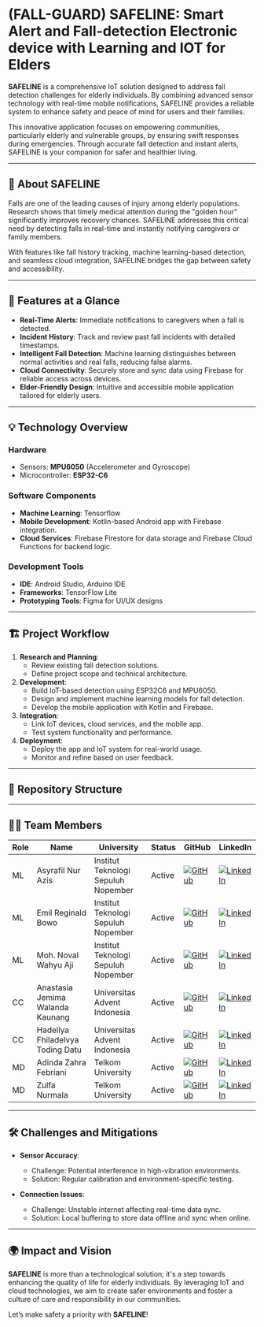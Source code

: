 # (FALL-GUARD) SAFELINE: Smart Alert and Fall-detection Electronic device with Learning and IOT for Elders

**SAFELINE** is a comprehensive IoT solution designed to address fall detection challenges for elderly individuals. By combining advanced sensor technology with real-time mobile notifications, SAFELINE provides a reliable system to enhance safety and peace of mind for users and their families.

This innovative application focuses on empowering communities, particularly elderly and vulnerable groups, by ensuring swift responses during emergencies. Through accurate fall detection and instant alerts, SAFELINE is your companion for safer and healthier living.

---

## 🌟 **About SAFELINE**

Falls are one of the leading causes of injury among elderly populations. Research shows that timely medical attention during the "golden hour" significantly improves recovery chances. SAFELINE addresses this critical need by detecting falls in real-time and instantly notifying caregivers or family members.

With features like fall history tracking, machine learning-based detection, and seamless cloud integration, SAFELINE bridges the gap between safety and accessibility.

---

## 🔑 **Features at a Glance**

- **Real-Time Alerts**: Immediate notifications to caregivers when a fall is detected.
- **Incident History**: Track and review past fall incidents with detailed timestamps.
- **Intelligent Fall Detection**: Machine learning distinguishes between normal activities and real falls, reducing false alarms.
- **Cloud Connectivity**: Securely store and sync data using Firebase for reliable access across devices.
- **Elder-Friendly Design**: Intuitive and accessible mobile application tailored for elderly users.

---

## 💡 **Technology Overview**

### **Hardware**
- Sensors: **MPU6050** (Accelerometer and Gyroscope)
- Microcontroller: **ESP32-C6**

### **Software Components**
- **Machine Learning**: Tensorflow
- **Mobile Development**: Kotlin-based Android app with Firebase integration.
- **Cloud Services**: Firebase Firestore for data storage and Firebase Cloud Functions for backend logic.

### **Development Tools**
- **IDE**: Android Studio, Arduino IDE
- **Frameworks**: TensorFlow Lite
- **Prototyping Tools**: Figma for UI/UX designs

---

## 🏗️ **Project Workflow**

1. **Research and Planning**:
   - Review existing fall detection solutions.
   - Define project scope and technical architecture.
2. **Development**:
   - Build IoT-based detection using ESP32C6 and MPU6050.
   - Design and implement machine learning models for fall detection.
   - Develop the mobile application with Kotlin and Firebase.
3. **Integration**:
   - Link IoT devices, cloud services, and the mobile app.
   - Test system functionality and performance.
4. **Deployment**:
   - Deploy the app and IoT system for real-world usage.
   - Monitor and refine based on user feedback.

---

## 📂 **Repository Structure**


---

## 👩‍💻 **Team Members**

| Role | Name                            | University                        | Status | GitHub                                  | LinkedIn                                               |
|------|---------------------------------|-----------------------------------|--------|-----------------------------------------|--------------------------------------------------------|
| ML   | Asyrafil Nur Azis                 | Institut Teknologi Sepuluh Nopember | Active | [![GitHub](https://img.shields.io/badge/GitHub-Profile-black?style=for-the-badge&logo=github&logoColor=white)](https://github.com/azisasyrafil) | [![LinkedIn](https://img.shields.io/badge/LinkedIn-Profile-blue?style=for-the-badge&logo=linkedin&logoColor=white)](https://linkedin.com/in/azis-asyrafil)|                                                                                             
| ML   | Emil Reginald Bowo              | Institut Teknologi Sepuluh Nopember | Active | [![GitHub](https://img.shields.io/badge/GitHub-Profile-black?style=for-the-badge&logo=github&logoColor=white)](https://github.com/EmilRBowo) | [![LinkedIn](https://img.shields.io/badge/LinkedIn-Profile-blue?style=for-the-badge&logo=linkedin&logoColor=white)](https://www.linkedin.com/in/emilrbowo)                                                                                            
| ML   | Moh. Noval Wahyu Aji            | Institut Teknologi Sepuluh Nopember | Active | [![GitHub](https://img.shields.io/badge/GitHub-Profile-black?style=for-the-badge&logo=github&logoColor=white)](https://github.com/novalwahyu) | [![LinkedIn](https://img.shields.io/badge/LinkedIn-Profile-blue?style=for-the-badge&logo=linkedin&logoColor=white)](https://www.linkedin.com/in/moh-noval-wahyu-aji/)                                                       |
| CC   | Anastasia Jemima Walanda Kaunang| Universitas Advent Indonesia       | Active | [![GitHub](https://img.shields.io/badge/GitHub-Profile-black?style=for-the-badge&logo=github&logoColor=white)](https://github.com/tasiakaunang) | [![LinkedIn](https://img.shields.io/badge/LinkedIn-Profile-blue?style=for-the-badge&logo=linkedin&logoColor=white)](https://www.linkedin.com/in/anastasiakaunang) |
| CC   | Hadellya Fhiladelvya Toding Datu| Universitas Advent Indonesia       | Active | [![GitHub](https://img.shields.io/badge/GitHub-Profile-black?style=for-the-badge&logo=github&logoColor=white)](https://github.com/hadelkim3) |  [![LinkedIn](https://img.shields.io/badge/LinkedIn-Profile-blue?style=for-the-badge&logo=linkedin&logoColor=white)](https://www.linkedin.com/in/hadellya-fhiladelvya-toding-datu-690036294) |
| MD   | Adinda Zahra Febriani           | Telkom University                  | Active | [![GitHub](https://img.shields.io/badge/GitHub-Profile-black?style=for-the-badge&logo=github&logoColor=white)](https://github.com/adindahahahaha) | [![LinkedIn](https://img.shields.io/badge/LinkedIn-Profile-blue?style=for-the-badge&logo=linkedin&logoColor=white)](https://www.linkedin.com/in/adinda-zahra-febriani-4202b9264) |
| MD   | Zulfa Nurmala                   | Telkom University                  | Active | [![GitHub](https://img.shields.io/badge/GitHub-Profile-black?style=for-the-badge&logo=github&logoColor=white)](https://github.com/zulfanurmalaa) | [![LinkedIn](https://img.shields.io/badge/LinkedIn-Profile-blue?style=for-the-badge&logo=linkedin&logoColor=white)](https://www.linkedin.com/in/zulfanurmala) |

---

## 🛠️ **Challenges and Mitigations**

- **Sensor Accuracy**:
  - Challenge: Potential interference in high-vibration environments.
  - Solution: Regular calibration and environment-specific testing.

- **Connection Issues**:
  - Challenge: Unstable internet affecting real-time data sync.
  - Solution: Local buffering to store data offline and sync when online.

---

## 🌍 **Impact and Vision**

**SAFELINE** is more than a technological solution; it's a step towards enhancing the quality of life for elderly individuals. By leveraging IoT and cloud technologies, we aim to create safer environments and foster a culture of care and responsibility in our communities.


Let’s make safety a priority with **SAFELINE**!
